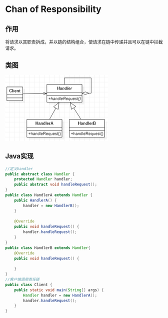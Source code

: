 # Chan of Responsibility
## 作用
将请求以其职责拆成，并以链的结构组合，使请求在链中传递并且可以在链中拦截请求。
## 类图
![责任链模式类图](res/chain_of_responsibility_01.PNG)
## Java实现
```Java
//定义handler
public abstract class Handler {
    protected Handler handler;
    public abstract void handleRequest();
}
public class HandlerA extends Handler {
    public HandlerA() {
        handler = new HandlerB();
    }

    @Override
    public void handleRequest() {
        handler.handleRequest();
    }
}
public class HandlerB extends Handler{
    @Override
    public void handleRequest() {

    }
}
//客户端调用责任链
public class Client {
    public static void main(String[] args) {
        Handler handler = new HandlerA();
        handler.handleRequest();
    }
}
```
